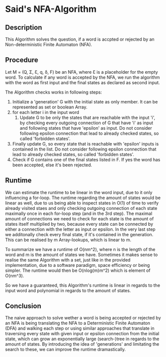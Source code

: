 # Said's NFA-Algorithm
## Description
This Algorithm solves the question, if a word is accpted or rejected by an Non-deterministic Finite Automaton (NFA).

## Procedure
Let M = (Q, Σ, Ɛ, q, δ, F) be an NFA, where Ɛ is a placeholder for the empty word.
To calculate if any word is accepted by the NFA, we run the algorithm with the word
as first input and the final states as declared as second input.

The Algorithm checks works in following steps:

1. Initialize a 'generation' G with the initial state as only member.
   It can be represented as set or boolean Array.
2. for each letter i in the input word
    1. Update G to be only the states that are reachable with the input 'i',
        by checking every outgoing connection of G that have 'i' as input and following states that have 'epsilon' as input.
        Do not consider following epsilon connection that lead to already checked states, so called 'forbidden states'.
3. Finally update G, so every state that is reachable with 'epsilon' inputs is contained in the list.
   Do not consider following epsilon connection that lead to already checked states, so called 'forbidden states'.
4. Check if G contains one of the final states listed in F. If yes the word has been accepted, else it's been rejected.

## Runtime
We can estimate the runtime to be linear in the word input, due to it only influencing a for-loop.
The runtime regarding the amount of states would be linear as well, due to us being able
to inspect states in O(1) of time to verify already visited staes and only checking outgoing connection of each state maximally once
in each for-loop step (and in the 3rd step). The maximal amount of connections we need to check for each state is the amount of states
itself multiplied by two, because every state can be connected by either a connection with the letter as input or epsilon.
In the very last step we additonally check every final state, if it's contained in the generation. This can be realised by m Array-lookups,
which is linear to m.

To summarize we have a runtime of O(nm^2), where n is the length of the word and m is the amount of states we have.
Sometimes it makes sense to realise the same Algorithm with a set, just like in the provided implementation,
due to a software paradigm, space efficiency or being simpler. The runtime would then be O(nlog(m)m^2) which is element of O(nm^3).

So we have a guaranteed, this Algorithm's runtime is linear in regards to the input word and polynomial in regards to the amount of states.

## Conclusion
The naive approach to solve wether a word is being accepted or rejected by an NFA is being translating the NFA
to a Deterministic Finite Automaton (DFA) and walking each step or using similar approaches that translate in
traversing every state with given input or epsilon connection from the initial state,
which can grow an exponentially large (search-)tree in regards to the amount of states.
By introducing the idea of 'generations' and limitating the search to these, we can improve the runtime dramastically.
